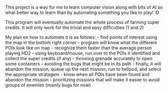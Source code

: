 This project is a way for me to learn computer vision along with bits of AI so what better way to learn than by automating something you like to play! :D

This program will eventually automate the whole process of farming super credits. It will only work for the trivial and easy difficulties (1 and 2)

My plan on how to automate it is as follows:
    - find points of interest using the map in the bottom right corner
        - program will know what the different POIs look like on map
        - recognize them faster than the average person playing HD2
    - using keyboard/mouse, run over to the POIs it identified and collect the super credits (if any)
        - throwing grenade accurately to open some containers
        - avoiding the bugs that might be in its path
    - finally, it will abandon the mission, queue up the next mission, run to hellpod, and select the appropriate stratagem
        - know when all POIs have been found and abandon the mission
        - prioritizing missions that will make it easier to avoid groups of enemies (mainly bugs for now)